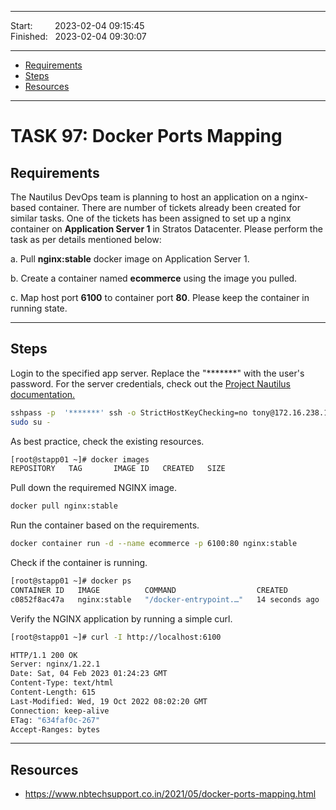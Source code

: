 
------------------------------

Start: &nbsp;&nbsp;&nbsp;&nbsp;&nbsp;&nbsp;&nbsp;&nbsp;2023-02-04 09:15:45  
Finished: &nbsp;&nbsp;2023-02-04 09:30:07

------------------------------

- [Requirements](#requirements)
- [Steps](#steps)
- [Resources](#resources)

------------------------------

# TASK 97: Docker Ports Mapping

## Requirements

The Nautilus DevOps team is planning to host an application on a nginx-based container. There are number of tickets already been created for similar tasks. One of the tickets has been assigned to set up a nginx container on **Application Server 1** in Stratos Datacenter. Please perform the task as per details mentioned below:



a. Pull **nginx:stable** docker image on Application Server 1.

b. Create a container named **ecommerce** using the image you pulled.

c. Map host port **6100** to container port **80**. Please keep the container in running state.

------------------------------

## Steps

Login to the specified app server. Replace the "*******" with the user's password. For the server credentials, check out the [Project Nautilus documentation.](https://kodekloudhub.github.io/kodekloud-engineer/docs/projects/nautilus)

```bash
sshpass -p  '*******' ssh -o StrictHostKeyChecking=no tony@172.16.238.10 
sudo su -
```

As best practice, check the existing resources.

```bash
[root@stapp01 ~]# docker images
REPOSITORY   TAG       IMAGE ID   CREATED   SIZE 
```

Pull down the requiremed NGINX image. 

```bash
docker pull nginx:stable 
```

Run the container based on the requirements.

```bash
docker container run -d --name ecommerce -p 6100:80 nginx:stable 
```

Check if the container is running. 

```bash
[root@stapp01 ~]# docker ps
CONTAINER ID   IMAGE          COMMAND                  CREATED          STATUS          PORTS                  NAMES
c0852f8ac47a   nginx:stable   "/docker-entrypoint.…"   14 seconds ago   Up 10 seconds   0.0.0.0:6100->80/tcp   ecommerce 
```

Verify the NGINX application by running a simple curl.

```bash
[root@stapp01 ~]# curl -I http://localhost:6100

HTTP/1.1 200 OK
Server: nginx/1.22.1
Date: Sat, 04 Feb 2023 01:24:23 GMT
Content-Type: text/html
Content-Length: 615
Last-Modified: Wed, 19 Oct 2022 08:02:20 GMT
Connection: keep-alive
ETag: "634faf0c-267"
Accept-Ranges: bytes 
```

------------------------------

## Resources

- https://www.nbtechsupport.co.in/2021/05/docker-ports-mapping.html